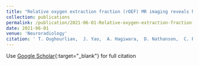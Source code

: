```yaml
---
title: "Relative oxygen extraction fraction (rOEF) MR imaging reveals higher hypoxia in human epidermal growth factor receptor (EGFR) amplified compared with non-amplified gliomas"
collection: publications
permalink: /publication/2021-06-01-Relative-oxygen-extraction-fraction-rOEF-MR-imaging-reveals-higher-hypoxia-in-human-epidermal-growth-factor-receptor-EGFR-amplified-compared-with-non-amplified-gliomas
date: 2021-06-01
venue: 'Neuroradiology'
citation: ' T. Oughourlian,  J. Yao,  A. Hagiwara,  D. Nathanson,  C. Raymond,  W. Pope,  N. Salamon,  A. Lai,  M. Ji,  P. Nghiemphu,  L. Liau,  T. Cloughesy,  B. Ellingson, &quot;Relative oxygen extraction fraction (rOEF) MR imaging reveals higher hypoxia in human epidermal growth factor receptor (EGFR) amplified compared with non-amplified gliomas.&quot; Neuroradiology, 2021.'
---
```

Use [Google Scholar](https://scholar.google.com/scholar?q=Relative+oxygen+extraction+fraction+(rOEF)+MR+imaging+reveals+higher+hypoxia+in+human+epidermal+growth+factor+receptor+(EGFR)+amplified+compared+with+non+amplified+gliomas){:target="_blank"} for full citation